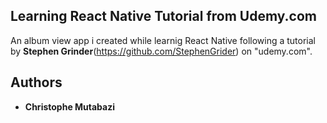 ## Learning React Native Tutorial from Udemy.com

An album view app i created while learnig React Native following a tutorial by **Stephen Grinder**(https://github.com/StephenGrider) on "udemy.com".

## Authors

* **Christophe Mutabazi**

